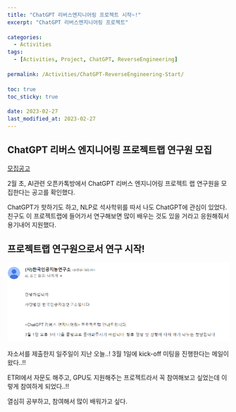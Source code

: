 ```yaml
---
title: "ChatGPT 리버스엔지니어링 프로젝트 시작~!"
excerpt: "ChatGPT 리버스엔지니어링 프로젝트"

categories:
  - Activities
tags:
  - [Activities, Project, ChatGPT, ReverseEngineering]

permalink: /Activities/ChatGPT-ReverseEngineering-Start/

toc: true
toc_sticky: true

date: 2023-02-27
last_modified_at: 2023-02-27
---
```


## ChatGPT 리버스 엔지니어링 프로젝트랩 연구원 모집
[모집공고](https://m.blog.naver.com/aitutor21/223018849711)

2월 초, AI관련 오픈카톡방에서 ChatGPT 리버스 엔지니어링 프로젝트 랩 연구원을 모집한다는 공고를 확인했다.

ChatGPT가 핫하기도 하고, NLP로 석사학위를 따서 나도 ChatGPT에 관심이 있었다. 친구도 이 프로젝트랩에 들어가서 연구해보면 많이 배우는 것도 있을 거라고 응원해줘서 용기내어 지원했다.

## 프로젝트랩 연구원으로서 연구 시작!
![post main image](/assets/images/posts_img/ChatGPT-ReverseEngineering/first-mail.png)

자소서를 제출한지 일주일이 지난 오늘..! 3월 1일에 kick-off 미팅을 진행한다는 메일이 왔다..!!

ETRI에서 자문도 해주고, GPU도 지원해주는 프로젝트라서 꼭 참여해보고 싶었는데 이렇게 참여하게 되었다..!!

열심히 공부하고, 참여해서 많이 배워가고 싶다.

